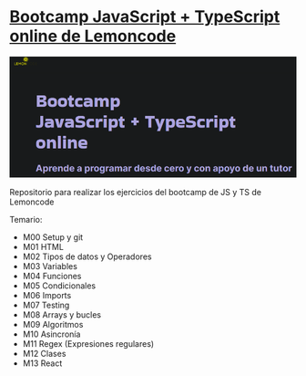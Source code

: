 # [Bootcamp JavaScript + TypeScript online de Lemoncode](https://lemoncode.net/bootcamp-javascript#bootcamp-javascript/inicio)
![Imagen del bootcamp](./assets/imgBootcamp.png)

Repositorio para realizar los ejercicios del bootcamp de JS y TS de Lemoncode

Temario:
* M00 Setup y git
* M01 HTML
* M02 Tipos de datos y Operadores
* M03 Variables
* M04 Funciones
* M05 Condicionales
* M06 Imports
* M07 Testing
* M08 Arrays y bucles
* M09 Algoritmos
* M10 Asincronía
* M11 Regex (Expresiones regulares)
* M12 Clases
* M13 React